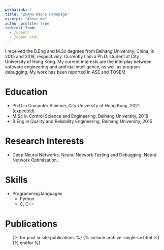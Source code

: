 ```yaml
---
permalink: /
title: "ZHANG Hao's Homepage"
excerpt: "About me"
author_profile: true
redirect_from: 
  - /about/
  - /about.html
---
```


I received the B.Eng and M.Sc degrees from Beihang University, China, in 2015 and 2018, respectively. Currently I am a Ph.D. student at City University of Hong Kong. My current interests are the interplay between software engineering and artificial intelligence, as well as program debugging. My work has been reported in ASE and TOSEM.

Education
======
* Ph.D in Computer Science, City University of Hong Kong, 2021 (expected)
* M.Sc in Control Science and Engineering, Beihang University, 2018
* B.Eng in Quality and Reliability Engineering, Beihang University, 2015

Research Interests
======
* Deep Neural Networks, Neural Network Testing and Debugging, Neural Network Optimization.


Skills
======
* Programming languages
  * Python
  * C, C++


Publications
======
  <ul>{% for post in site.publications %}
    {% include archive-single-cv.html %}
  {% endfor %}</ul>